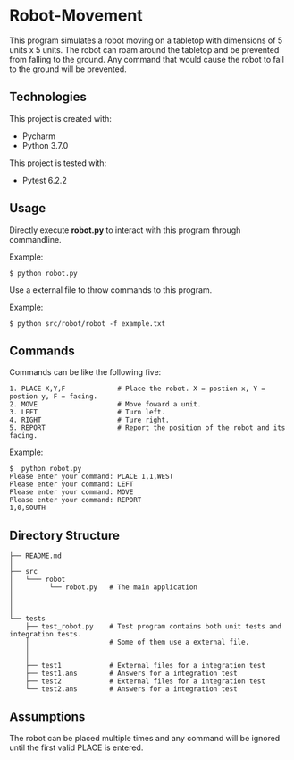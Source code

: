 # Robot-Movement

This program simulates a robot moving on a tabletop with dimensions of 5 units x 5 units.
The robot can roam around the tabletop and be prevented from falling to the ground.
Any command that would cause the robot to fall to the ground will be prevented.


## Technologies
This project is created with:
* Pycharm 
* Python 3.7.0

This project is tested with:
* Pytest 6.2.2

## Usage

Directly execute **robot.py** to interact with this program through commandline.

 Example:
```
$ python robot.py 
```

Use a external file to throw commands to this program.

Example:
```
$ python src/robot/robot -f example.txt
```
## Commands 
Commands can be like the following five:  
```
1. PLACE X,Y,F             # Place the robot. X = postion x, Y = postion y, F = facing.
2. MOVE                    # Move foward a unit.
3. LEFT                    # Turn left.
4. RIGHT                   # Ture right.
5. REPORT                  # Report the position of the robot and its facing.
```

Example:

```
$  python robot.py
Please enter your command: PLACE 1,1,WEST
Please enter your command: LEFT
Please enter your command: MOVE
Please enter your command: REPORT
1,0,SOUTH
```

## Directory Structure

    ├── README.md
    │
    ├── src            
    │   └─── robot      
    │         └── robot.py   # The main application
    │
    │
    │            
    └── tests
        ├── test_robot.py    # Test program contains both unit tests and integration tests.
        │                    # Some of them use a external file. 
        │
        │
        ├── test1            # External files for a integration test
        ├── test1.ans        # Answers for a integration test
        ├── test2            # External files for a integration test   
        └── test2.ans        # Answers for a integration test
        
## Assumptions

The robot can be placed  multiple times and any command will be ignored until the first valid PLACE is entered. 